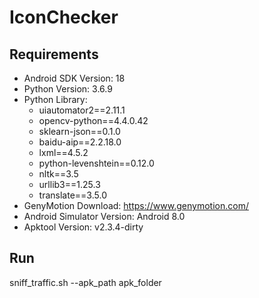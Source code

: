 # IconChecker
## Requirements
  * Android SDK Version: 18
  * Python Version: 3.6.9
  * Python Library:
    * uiautomator2==2.11.1
    * opencv-python==4.4.0.42
    * sklearn-json==0.1.0
    *  baidu-aip==2.2.18.0
    *  lxml==4.5.2
    *  python-levenshtein==0.12.0
    *  nltk==3.5
    *  urllib3==1.25.3
    *  translate==3.5.0
  * GenyMotion Download: https://www.genymotion.com/
  * Android Simulator Version: Android 8.0
  * Apktool Version: v2.3.4-dirty
## Run
sniff_traffic.sh --apk_path apk_folder
